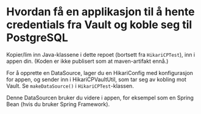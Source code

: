 # Hvordan få en applikasjon til å hente credentials fra Vault og koble seg til PostgreSQL

Kopier/lim inn Java-klassene i dette repoet (bortsett fra `HikariCPTest`), inn i appen din.
(Koden er ikke publisert som at maven-artifakt ennå.)

For å opprette en DataSource, lager du en HikariConfig med konfigurasjon for appen,
og sender inn i HikariCPVaultUtil, som tar seg av kobling mot Vault.
Se `makeDataSource()` i `HikariCPTest`-klassen.

Denne DataSourcen bruker du videre i appen, for eksempel som en Spring Bean
(hvis du bruker Spring Framework).